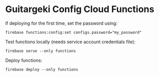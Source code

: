 # Guitargeki Config Cloud Functions

If deploying for the first time, set the password using:

```
firebase functions:config:set configs.password="my_password"
```

Test functions locally (needs service account credentials file):

```
firebase serve --only functions
```

Deploy functions:

```
firebase deploy --only functions
```